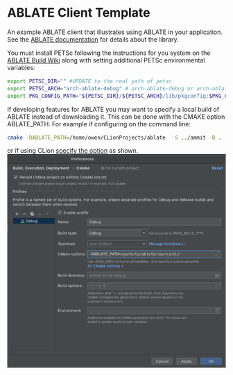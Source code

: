 # ABLATE Client Template

An example ABLATE client that illustrates using ABLATE in your application. See
the [ABLATE documentation](https://ablate.dev/content/development/ClientLibrary.html) for details about the library.

You must install PETSc following the instructions for you system on
the [ABLATE Build Wiki](https://github.com/UBCHREST/ablate/wiki) along with setting additional PETSc environmental
variables:

```bash
export PETSC_DIR="" #UPDATE to the real path of petsc
export PETSC_ARCH="arch-ablate-debug" # arch-ablate-debug or arch-ablate-opt
export PKG_CONFIG_PATH="${PETSC_DIR}/${PETSC_ARCH}/lib/pkgconfig:$PKG_CONFIG_PATH"
```

If developing features for ABLATE you may want to specify a local build of ABLATE instead of downloading it. This can be
done with the CMAKE option ABLATE_PATH. For example if configuring on the command line:

```bash
cmake -DABLATE_PATH=/home/owen/CLionProjects/ablate  -S ../ammit -B .
```

or if using CLion [specify the option](https://www.jetbrains.com/help/clion/cmake-profile.html) as shown.
![clion option specification](assets/clion_option_specification.png)